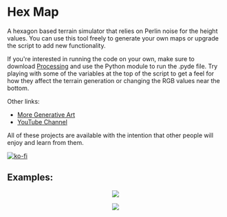# Hex Map

A hexagon based terrain simulator that relies on Perlin noise for the height values. You can use this tool freely to generate your own maps or upgrade the script to add new functionality.

If you're interested in running the code on your own, make sure to download [Processing](https://www.processing.org) and use the Python module to run the .pyde file. Try playing with some of the variables at the top of the script to get a feel for how they affect the terrain generation or changing the RGB values near the bottom.

Other links:
- [More Generative Art](https://github.com/erdavids/Generative-Art)
- [YouTube Channel](https://www.youtube.com/channel/UCUrmX3SvpPerq-KAfGBrgGQ)

All of these projects are available with the intention that other people will enjoy and learn from them.

[![ko-fi](https://www.ko-fi.com/img/githubbutton_sm.svg)](https://ko-fi.com/A0A6YGXL)

## Examples:
<p align="center"><img src="https://github.com/erdavids/Hex-Map/blob/master/Examples/Random/3909.png"></p>
<p align="center"><img src="https://github.com/erdavids/Hex-Map/blob/master/Examples/Random/2732.png"></p>
